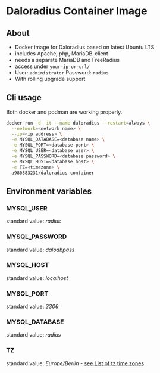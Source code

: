 # Daloradius Container Image

## About

* Docker image for Daloradius based on latest Ubuntu LTS
* includes Apache, php, MariaDB-client
* needs a separate MariaDB and FreeRadius
* access under `your-ip-or-url/`
* User: `administrator` Password: `radius`
* With rolling upgrade  support

## Cli usage

Both docker and podman are working properly.

```bash
docker run -d -it --name daloradius --restart=always \
  --network=<network name> \
  --ip=<ip address> \
  -e MYSQL_DATABASE=<database name> \
  -e MYSQL_PORT=<database port> \
  -e MYSQL_USER=<database user> \
  -e MYSQL_PASSWORD=<database password> \
  -e MYSQL_HOST=<database host> \
  -e TZ=<timezone> \
  a980883231/daloradius-container
```

## Environment variables

### MYSQL_USER
standard value: *radius*
### MYSQL_PASSWORD
standard value: *dalodbpass*
### MYSQL_HOST
standard value: *localhost*
### MYSQL_PORT
standard value: *3306*
### MYSQL_DATABASE
standard value: *radius*
### TZ
standard value: *Europe/Berlin* - [see List of tz time zones](https://en.wikipedia.org/wiki/List_of_tz_database_time_zones)

